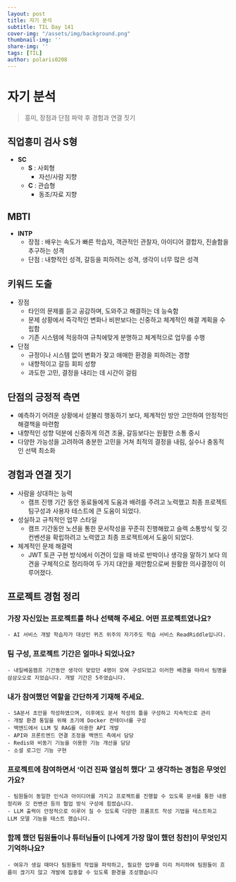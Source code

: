 ```yaml
---
layout: post
title: 자기 분석
subtitle: TIL Day 141
cover-img: "/assets/img/background.png"
thumbnail-img: ''
share-img: ''
tags: [TIL]
author: polaris0208
---
```


# 자기 분석
> 흥미, 장점과 단점 파악 후 경험과 연결 짓기

## 직업흥미 검사 S형
- **SC**
  - **S** : 사회형
    - 자선/사람 지향
  - **C** : 관습형
    - 동조/자료 지향

## MBTI
- **INTP**
  - 장점 : 배우는 속도가 빠른 학습자, 객관적인 관찰자, 아이디어 결합자, 진솔함을 추구하는 성격
  - 단점 : 내향적인 성격, 갈등을 피하려는 성격, 생각이 너무 많은 성격

## 키워드 도출
- 장점 
  - 타인의 문제를 듣고 공감하며, 도와주고 해결하는 데 능숙함
  - 문제 상황에서 즉각적인 변화나 비판보다는 신중하고 체계적인 해결 계획을 수립함
  - 기존 시스템에 적응하여 규칙에맞게 분명하고 체계적으로 업무를 수행
- 단점 
  - 규정이나 시스템 없이 변화가 잦고 애매한 환경을 피하려는 경향
  - 내향적이고 갈등 회피 성향
  - 과도한 고민, 결정을 내리는 데 시간이 걸림

## 단점의 긍정적 측면
- 예측하기 어려운 상황에서 섣불리 행동하기 보다, 체계적인 방안 고안하여 안정적인 해결책을 마련함
- 내향적인 성향 덕분에 신중하게 의견 조율, 갈등보다는 원활한 소통 중시
- 다양한 가능성을 고려하여 충분한 고민을 거쳐 최적의 결정을 내림, 실수나 충동적인 선택 최소화

## 경험과 연결 짓기
- 사람을 상대하는 능력 
  - 캠프 진행 기간 동안 동료들에게 도움과 배려를 주려고 노력했고 최종 프로젝트 팀구성과 사용자 테스트에 큰 도움이 되었다.
- 성실하고 규칙적인 업무 스타일 
  - 캠프 기간동안 노션을 통한 문서작성을 꾸준히 진행해왔고 슬렉 소통방식 및 깃 컨벤션을 확립하려고 노력였고 최종 프로젝트에서 도움이 되었다.
- 체계적인 문제 해결력 
  - JWT 토큰 구현 방식에서 이견이 있을 때 바로 반박이나 생각을 말하기 보다 의견을 구체적으로 정리하여 두 가지 대안을 제안함으로써 원활한 의사결정이 이루어졌다.

## 프로젝트 경험 정리

### 가장 자신있는 프로젝트를 하나 선택해 주세요. 어떤 프로젝트였나요?
    - AI 서비스 개발 학습자가 대상인 퀴즈 위주의 자기주도 학습 서비스 ReadRiddle입니다.

### 팀 구성, 프로젝트 기간은 얼마나 되었나요?
    - 내일배움캠프 기간동안 생각이 맞았던 4명이 모여 구성되었고 이러한 배경을 따라서 팀명을 삼삼오오로 지었습니다. 개발 기간은 5주였습니다.

### 내가 참여했던 역할을 간단하게 기재해 주세요.
    - SA문서 초안을 작성하였으며, 이후에도 문서 작성의 틀을 구성하고 지속적으로 관리
    - 개발 환경 통일을 위해 초기에 Docker 컨테이너를 구성
    - 백엔드에서 LLM 및 RAG를 이용한 API 개발
    - API와 프론트엔드 연결 조정을 백엔드 측에서 담당
    - Redis와 비동기 기능을 이용한 기능 개선을 담당
    - 소셜 로그인 기능 구현

### 프로젝트에 참여하면서 ‘이건 진짜 열심히 했다’ 고 생각하는 경험은 무엇인가요?
    - 팀원들이 동일한 인식과 아이디어를 가지고 프로젝트를 진행할 수 있도록 문서를 통한 내용 정리와 깃 컨벤션 등의 협업 방식 구성에 힘썼습니다.
    - LLM 출력이 안정적으로 이루어 질 수 있도록 다양한 프롬프트 작성 기법을 테스트하고 LLM 모델 기능을 테스트 했습니다.

### 함께 했던 팀원들이나 튜터님들이 [나에게 가장 많이 했던 칭찬]이 무엇인지 기억하나요? 
    - 여유가 생길 때마다 팀원들의 작업을 파악하고, 필요한 업무를 미리 처리하여 팀원들이 흐름이 끊기지 않고 개발에 집중할 수 있도록 환경을 조성했습니다